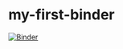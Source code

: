# my-first-binder
[![Binder](https://mybinder.org/badge_logo.svg)](https://mybinder.org/v2/gh/u9113034/my-first-binder/HEAD)
